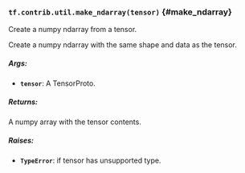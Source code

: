 ### `tf.contrib.util.make_ndarray(tensor)` {#make_ndarray}

Create a numpy ndarray from a tensor.

Create a numpy ndarray with the same shape and data as the tensor.

##### Args:


*  <b>`tensor`</b>: A TensorProto.

##### Returns:

  A numpy array with the tensor contents.

##### Raises:


*  <b>`TypeError`</b>: if tensor has unsupported type.

